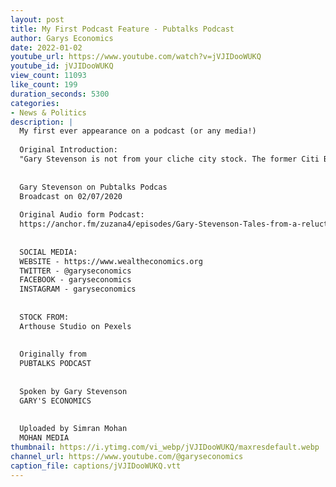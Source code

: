 ```yaml
---
layout: post
title: My First Podcast Feature - Pubtalks Podcast
author: Garys Economics
date: 2022-01-02
youtube_url: https://www.youtube.com/watch?v=jVJIDooWUKQ
youtube_id: jVJIDooWUKQ
view_count: 11093
like_count: 199
duration_seconds: 5300
categories:
- News & Politics
description: |
  My first ever appearance on a podcast (or any media!)
  
  Original Introduction: 
  "Gary Stevenson is not from your cliche city stock. The former Citi Bank trader turned Wealth Economist tells his story from being expelled from school at 16 to becoming the bank’s most globally profitable trader by 24"
  
  
  Gary Stevenson on Pubtalks Podcas
  Broadcast on 02/07/2020 
  
  Original Audio form Podcast: 
  https://anchor.fm/zuzana4/episodes/Gary-Stevenson-Tales-from-a-reluctant-Citi-boy-eg74ge
  
  
  SOCIAL MEDIA:
  WEBSITE - https://www.wealtheconomics.org
  TWITTER - @garyseconomics
  FACEBOOK - garyseconomics
  INSTAGRAM - garyseconomics
  
  
  STOCK FROM:
  Arthouse Studio on Pexels
  
  
  Originally from
  PUBTALKS PODCAST
  
  
  Spoken by Gary Stevenson
  GARY'S ECONOMICS
  
  
  Uploaded by Simran Mohan 
  MOHAN MEDIA
thumbnail: https://i.ytimg.com/vi_webp/jVJIDooWUKQ/maxresdefault.webp
channel_url: https://www.youtube.com/@garyseconomics
caption_file: captions/jVJIDooWUKQ.vtt
---
```

